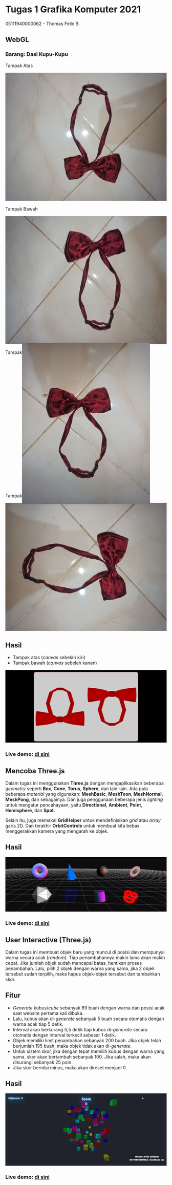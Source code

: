 # Tugas 1 Grafika Komputer 2021

05111940000062 - Thomas Felix B.

## WebGL

### Barang: Dasi Kupu-Kupu

Tampak Atas

<img src="https://github.com/cg2021d/tugas-1-ThomasFel/blob/main/img/bawah.jpg" height="400">

Tampak Bawah

<img src="https://github.com/cg2021d/tugas-1-ThomasFel/blob/main/img/atas.jpg" height="400">

Tampak Kiri

<img src="https://github.com/cg2021d/tugas-1-ThomasFel/blob/main/img/kiri.jpg" height="400" style="transform: rotate(90deg)">

Tampak Kanan

<img src="https://github.com/cg2021d/tugas-1-ThomasFel/blob/main/img/kanan.jpg" height="400">

## Hasil

- Tampak atas (*canvas* sebelah kiri)
- Tampak bawah (*canvas* sebelah kanan)

<img src="https://github.com/cg2021d/tugas-1-ThomasFel/blob/main/img/hasil.png" width="700">

### Live demo: [di sini](https://cg2021d.github.io/tugas-1-ThomasFel/Tugas%201%20-%20WebGL/ "Goto di sini")

## Mencoba Three.js

Dalam tugas ini menggunakan **Three.js** dengan mengaplikasikan beberapa *geometry* seperti **Box**, **Cone**, **Torus**, **Sphere**, dan lain-lain. Ada pula beberapa *material* yang digunakan: **MeshBasic**, **MeshToon**, **MeshNormal**, **MeshPong**, dan sebagainya. Dan juga penggunaan beberapa jenis *lighting* untuk mengatur pencahayaan, yaitu **Directional**, **Ambient**, **Point**, **Hemisphere**, dan **Spot**.

Selain itu, juga memakai **GridHelper** untuk mendefinisikan *grid* atau *array* garis 2D. Dan terakhir **OrbitControls** untuk membuat kita bebas menggerakkan kamera yang mengarah ke objek.

## Hasil

<img src="https://github.com/cg2021d/tugas-1-ThomasFel/blob/main/img/ss.gif">

### Live demo: [di sini](https://cg2021d.github.io/tugas-1-ThomasFel/Tugas%202%20-%20Mencoba%20Three.js/ "Goto di sini")

## User Interactive (Three.js)

Dalam tugas ini membuat objek baru yang muncul di posisi dan mempunyai warna secara acak (*random*). Tiap penambahannya makin lama akan makin cepat. Jika jumlah objek sudah mencapai batas, hentikan proses penambahan. Lalu, pilih 2 objek dengan warna yang sama, jika 2 objek tersebut sudah terpilih, maka hapus objek-objek tersebut dan tambahkan skor.

## Fitur

- *Generate* kubus/*cube* sebanyak 69 buah dengan warna dan posisi acak saat website pertama kali dibuka.
- Lalu, kubus akan di-*generate* sebanyak 5 buah secara otomatis dengan warna acak tiap 5 detik.
- Interval akan berkurang 0,5 detik tiap kubus di-*generate* secara otomatis dengan interval terkecil sebesar 1 detik.
- Objek memiliki limit penambahan sebanyak 200 buah. Jika objek telah berjumlah 195 buah, maka objek tidak akan di-*generate*.
- Untuk sistem skor, jika dengan tepat memilih kubus dengan warna yang sama, skor akan bertambah sebanyak 100. Jika salah, maka akan dikurangi sebanyak 25 poin.
- Jika skor bernilai minus, maka akan direset menjadi 0.

## Hasil

<img src="https://github.com/cg2021d/tugas-1-ThomasFel/blob/main/img/ss2.gif">

### Live demo: [di sini](https://cg2021d.github.io/tugas-1-ThomasFel/Tugas%203%20-%20User%20Interactive%20(Three.js)/ "Goto di sini")